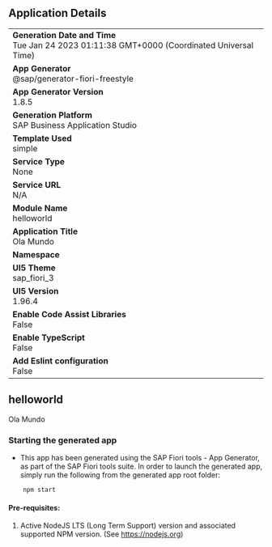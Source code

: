 ## Application Details
|               |
| ------------- |
|**Generation Date and Time**<br>Tue Jan 24 2023 01:11:38 GMT+0000 (Coordinated Universal Time)|
|**App Generator**<br>@sap/generator-fiori-freestyle|
|**App Generator Version**<br>1.8.5|
|**Generation Platform**<br>SAP Business Application Studio|
|**Template Used**<br>simple|
|**Service Type**<br>None|
|**Service URL**<br>N/A
|**Module Name**<br>helloworld|
|**Application Title**<br>Ola Mundo|
|**Namespace**<br>|
|**UI5 Theme**<br>sap_fiori_3|
|**UI5 Version**<br>1.96.4|
|**Enable Code Assist Libraries**<br>False|
|**Enable TypeScript**<br>False|
|**Add Eslint configuration**<br>False|

## helloworld

Ola Mundo

### Starting the generated app

-   This app has been generated using the SAP Fiori tools - App Generator, as part of the SAP Fiori tools suite.  In order to launch the generated app, simply run the following from the generated app root folder:

```
    npm start
```

#### Pre-requisites:

1. Active NodeJS LTS (Long Term Support) version and associated supported NPM version.  (See https://nodejs.org)


